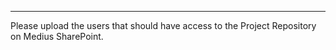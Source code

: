 
---
Please upload the users that should have access to the Project Repository on Medius SharePoint.
